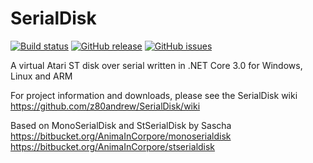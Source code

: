# SerialDisk
[![Build status](https://ci.appveyor.com/api/projects/status/hmh9c4bgb5bo567n?svg=true)](https://ci.appveyor.com/project/z80andrew/serialdisk) [![GitHub release](https://img.shields.io/github/release/z80andrew/Serialdisk.svg)](https://github.com/z80andrew/SerialDisk/releases/latest) [![GitHub issues](https://img.shields.io/github/issues/z80andrew/SerialDisk.svg)](https://github.com/z80andrew/SerialDisk/issues)  


A virtual Atari ST disk over serial written in .NET Core 3.0 for Windows, Linux and ARM

For project information and downloads, please see the SerialDisk wiki  
https://github.com/z80andrew/SerialDisk/wiki

Based on MonoSerialDisk and StSerialDisk by Sascha  
https://bitbucket.org/AnimaInCorpore/monoserialdisk  
https://bitbucket.org/AnimaInCorpore/stserialdisk  
